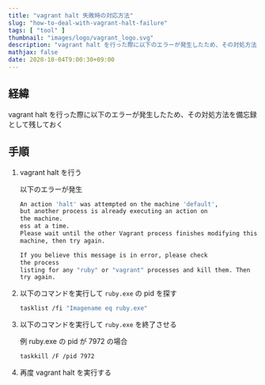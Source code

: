 ```yaml
---
title: "vagrant halt 失敗時の対応方法"
slug: "how-to-deal-with-vagrant-halt-failure"
tags: [ "tool" ]
thumbnail: "images/logo/vagrant_logo.svg"
description: "vagrant halt を行った際に以下のエラーが発生したため、その対処方法を備忘録として残しておく"
mathjax: false
date: 2020-10-04T9:00:30+09:00
---
```


## 経緯

vagrant halt を行った際に以下のエラーが発生したため、その対処方法を備忘録として残しておく

## 手順

1. vagrant halt を行う

    以下のエラーが発生

    ```bash
    An action 'halt' was attempted on the machine 'default',
    but another process is already executing an action on
    the machine.
    ess at a time.
    Please wait until the other Vagrant process finishes modifying this
    machine, then try again.

    If you believe this message is in error, please check
    the process
    listing for any "ruby" or "vagrant" processes and kill them. Then
    try again.
    ```

2. 以下のコマンドを実行して `ruby.exe` の pid を探す

    ```bash
    tasklist /fi "Imagename eq ruby.exe"
    ```

3. 以下のコマンドを実行して `ruby.exe` を終了させる

    例 ruby.exe の pid が 7972 の場合

    ```bash
    taskkill /F /pid 7972
    ```

4. 再度 vagrant halt を実行する
